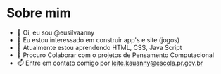 # Sobre mim

- 👋 Oi, eu sou @eusilvaanny
- 👀 Eu estou interessado em construir app's e site (jogos)
- 🌱 Atualmente estou aprendendo HTML, CSS, Java Script
- 💞️ Procuro Colaborar com o projetos de Pensamento Computacional
- 📫 Entre em contato comigo por leite.kauanny@escola.pr.gov.br

<!---
eusilvaanny/eusilvaanny is a ✨ special ✨ repository because its `README.md` (this file) appears on your GitHub profile.
You can click the Preview link to take a look at your changes.
--->
